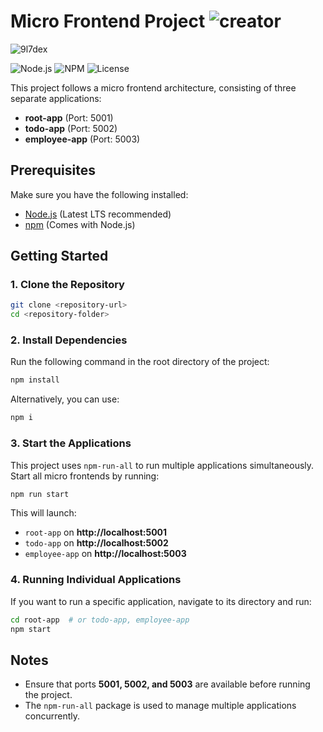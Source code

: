 


# Micro Frontend Project ![creator](https://img.shields.io/badge/creator-mirulnorazmi-white?labelColor=blue&style=flat)

![9l7dex](https://github.com/user-attachments/assets/b5a9690a-ebae-43b5-86de-ab32f6ba800c)

![Node.js](https://img.shields.io/badge/Node.js-20.12.2-green) ![NPM](https://img.shields.io/badge/NPM-10.8.2-blue) ![License](https://img.shields.io/badge/License-MIT-yellow)

This project follows a micro frontend architecture, consisting of three separate applications:
- **root-app** (Port: 5001)
- **todo-app** (Port: 5002)
- **employee-app** (Port: 5003)

## Prerequisites
Make sure you have the following installed:
- [Node.js](https://nodejs.org/) (Latest LTS recommended)
- [npm](https://www.npmjs.com/) (Comes with Node.js)

## Getting Started

### 1. Clone the Repository
```sh
git clone <repository-url>
cd <repository-folder>
```

### 2. Install Dependencies
Run the following command in the root directory of the project:
```sh
npm install
```

Alternatively, you can use:
```sh
npm i
```

### 3. Start the Applications
This project uses `npm-run-all` to run multiple applications simultaneously. Start all micro frontends by running:
```sh
npm run start
```

This will launch:
- `root-app` on **http://localhost:5001**
- `todo-app` on **http://localhost:5002**
- `employee-app` on **http://localhost:5003**

### 4. Running Individual Applications
If you want to run a specific application, navigate to its directory and run:
```sh
cd root-app  # or todo-app, employee-app
npm start
```

## Notes
- Ensure that ports **5001, 5002, and 5003** are available before running the project.
- The `npm-run-all` package is used to manage multiple applications concurrently.


